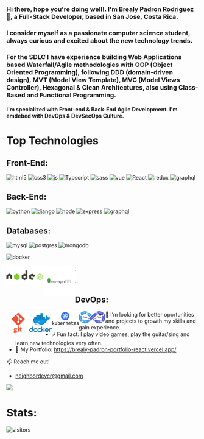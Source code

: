 ### Hi there, hope you're doing well!. I'm [Brealy Padron Rodriguez](https://brealy-padron-portfolio-react.vercel.app/) 👋, a Full-Stack Developer, based in San Jose, Costa Rica.
### I consider myself as a passionate computer science student, always curious and excited about the new technology trends.
### For the SDLC I have experience building Web Applications based Waterfall/Agile methodologies with OOP (Object Oriented Programming), following DDD (domain-driven design), MVT (Model View Template), MVC (Model Views Controller), Hexagonal & Clean Architectures, also using Class-Based and Functional Programming.
#### I'm specialized with Front-end & Back-End Agile Development. I'm emdebed with DevOps & DevSecOps Culture.

# Top Technologies
## Front-End:
![html5](https://img.icons8.com/color/48/000000/html-5--v1.png)
![css3](https://img.icons8.com/color/48/000000/css3.png)
![js](https://img.icons8.com/color/48/000000/javascript--v2.png)
![Typscript](https://img.icons8.com/color/48/000000/typescript.png)
![sass](https://img.icons8.com/color/48/000000/sass.png)
![vue](https://img.icons8.com/color/48/000000/vue-js.png)
![React](https://img.icons8.com/plasticine/48/000000/react.png)
![redux](https://img.icons8.com/color/48/000000/redux.png)
![graphql](https://img.icons8.com/color/48/000000/graphql.png)
## Back-End: 
![python](https://img.icons8.com/color/48/000000/python.png)
![django](https://img.icons8.com/color/48/000000/django.png)
![node](https://img.icons8.com/color/48/000000/nodejs.png)
![express](https://img.icons8.com/fluency/48/000000/node-js.png)
![graphql](https://img.icons8.com/color/48/000000/graphql.png)
## Databases: 
![mysql](https://img.icons8.com/fluency/50/000000/mysql-logo.png)
![postgres](https://img.icons8.com/color/48/000000/postgreesql.png)
![mongodb](https://img.icons8.com/color/48/000000/mongodb.png)

![docker](https://img.icons8.com/color/48/000000/docker.png)

<img align="left" alt="node" width="100px" src="img/nodejs.png" />

<img align="left" alt="mongodb" width="80px" src="img/mongodb.png" />

.

.


## DevOps: 

<img align="left" alt="git" width="60px" src="img/git.png" />

<img align="left" alt="Docker" width="60px" src="https://raw.githubusercontent.com/github/explore/80688e429a7d4ef2fca1e82350fe8e3517d3494d/topics/docker/docker.png" />

<img align="left" alt="k8s" width="70px" src="img/k8s.png" />

<img align="left" alt="devops" width="70px" src="img/devops.png" />






- 🤔 I’m looking for better oportunities and projects to growth my skills and gain experience.
- ⚡ Fun fact: I play video games, play the guitar/sing and learn new technologies very often.
- 🔭 My Portfolio: https://brealy-padron-portfolio-react.vercel.app/
<p align = "center">

:mailbox: Reach me out!
  </p>

- neighbordevcr@gmail.com

<p align = "center">

[<img src="https://img.shields.io/badge/LinkedIn-0077B5?style=for-the-badge&logo=linkedin&logoColor=white" />](https://www.linkedin.com/in/bfpr131095/)

</p>
<p align = "center">
 
  
# Stats: 
![visitors](https://visitor-badge.glitch.me/badge?page_id=nigarumovum.nigarumovum)

